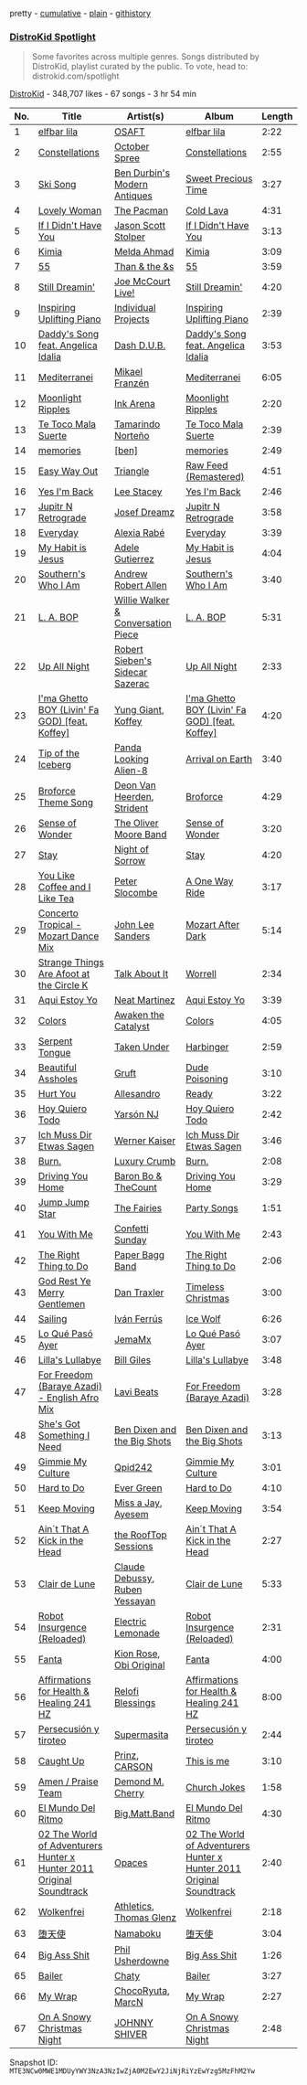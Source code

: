 pretty - [cumulative](/playlists/cumulative/5uUVyS9PTP8pXBi5nuwLZP.md) - [plain](/playlists/plain/5uUVyS9PTP8pXBi5nuwLZP) - [githistory](https://github.githistory.xyz/mackorone/spotify-playlist-archive/blob/main/playlists/plain/5uUVyS9PTP8pXBi5nuwLZP)

### [DistroKid Spotlight](https://open.spotify.com/playlist/5uUVyS9PTP8pXBi5nuwLZP)

> Some favorites across multiple genres\. Songs distributed by DistroKid, playlist curated by the public\. To vote, head to: distrokid.com/spotlight

[DistroKid](https://open.spotify.com/user/bxv6myddmviz546hlcxia9t5g) - 348,707 likes - 67 songs - 3 hr 54 min

| No. | Title | Artist(s) | Album | Length |
|---|---|---|---|---|
| 1 | [elfbar lila](https://open.spotify.com/track/3eUOgL7wnHCLoqRz8eoerU) | [OSAFT](https://open.spotify.com/artist/1YatCXgOiH8jJBb2taClws) | [elfbar lila](https://open.spotify.com/album/7zE1mx4NcMGMcuAwrN17yf) | 2:22 |
| 2 | [Constellations](https://open.spotify.com/track/2r7XnuMWhiYfLVFXOlRr4w) | [October Spree](https://open.spotify.com/artist/6rvU3KE3BVv0sYLxPIFsZW) | [Constellations](https://open.spotify.com/album/5XlbkKOZC21NhXuMVJZYH1) | 2:55 |
| 3 | [Ski Song](https://open.spotify.com/track/214ULrrMLbsaxCXdSlnT6v) | [Ben Durbin's Modern Antiques](https://open.spotify.com/artist/3YcTum2q0JhIv16gQdVVse) | [Sweet Precious Time](https://open.spotify.com/album/7JToVT6N6BvKYNT05RFEaF) | 3:27 |
| 4 | [Lovely Woman](https://open.spotify.com/track/4xfxKTTtxmsgcEfZJGSF6k) | [The Pacman](https://open.spotify.com/artist/4zOro8gRVSOHYsAp0kZQId) | [Cold Lava](https://open.spotify.com/album/6vGZmc3GTgWnrokj56mw4q) | 4:31 |
| 5 | [If I Didn't Have You](https://open.spotify.com/track/56tykhc9iOJupJDtHHjmmZ) | [Jason Scott Stolper](https://open.spotify.com/artist/2InsX179RMklZFMuWuTlmO) | [If I Didn't Have You](https://open.spotify.com/album/6Y2cUfdsWE4lFYes3OwOCw) | 3:13 |
| 6 | [Kimia](https://open.spotify.com/track/7y6hgRP1qSRS20qQ8hGKHZ) | [Melda Ahmad](https://open.spotify.com/artist/0SQdTHT31B1UlDSJpkdx5F) | [Kimia](https://open.spotify.com/album/1fT8ZvJjKBX8mjx0ZH6Iua) | 3:09 |
| 7 | [55](https://open.spotify.com/track/1rVI2H4fSNAdd5GT1of944) | [Than & the &s](https://open.spotify.com/artist/66nkf5pwrZSbTC9CGBi85L) | [55](https://open.spotify.com/album/1xXCWS1wDGDhCjGv1Y4hla) | 3:59 |
| 8 | [Still Dreamin'](https://open.spotify.com/track/0eYTv7fycoPnPAz0tzfhO8) | [Joe McCourt Live!](https://open.spotify.com/artist/6hOrTGdpII25w9mUDO5tf8) | [Still Dreamin'](https://open.spotify.com/album/1KCWNv8x7qqXFqEfYcECfx) | 4:20 |
| 9 | [Inspiring Uplifting Piano](https://open.spotify.com/track/1HqTIbHYgVqkm1jTpc9f2d) | [Individual Projects](https://open.spotify.com/artist/6bvy2SdZv1Qff67maax86Q) | [Inspiring Uplifting Piano](https://open.spotify.com/album/1e3aDAHjBq0sHsx09EtlJj) | 2:39 |
| 10 | [Daddy's Song feat\. Angelica Idalia](https://open.spotify.com/track/03Yit4l0bZgwgejTQIjeIR) | [Dash D.U.B.](https://open.spotify.com/artist/3IjymlI7EtFdNh6wsG9fyh) | [Daddy's Song feat\. Angelica Idalia](https://open.spotify.com/album/3MIMgYHky5eHVi5c0N3pC8) | 3:53 |
| 11 | [Mediterranei](https://open.spotify.com/track/7F1fcWhJ4caXg88cUJUc9w) | [Mikael Franzén](https://open.spotify.com/artist/52ZrQXo50Hd69Qx1lLBREJ) | [Mediterranei](https://open.spotify.com/album/2gRl3A762DXQA3357WMfse) | 6:05 |
| 12 | [Moonlight Ripples](https://open.spotify.com/track/2jZamf9ZQZwt2qnnmyZcVE) | [Ink Arena](https://open.spotify.com/artist/2TqOILlj8fcnHretTzENwQ) | [Moonlight Ripples](https://open.spotify.com/album/3F9F9n4Yf4KWcnGDyioOaA) | 2:20 |
| 13 | [Te Toco Mala Suerte](https://open.spotify.com/track/7sqNIkfIvCmagaPK7hN0Ae) | [Tamarindo Norteño](https://open.spotify.com/artist/08iGmnBkoG9wJxPUtoGX8n) | [Te Toco Mala Suerte](https://open.spotify.com/album/6N4kxXzR3yIgUaQSLhU8KP) | 2:39 |
| 14 | [memories](https://open.spotify.com/track/7AVXSZaNalF4tlE6RjURhH) | [\[ben\]](https://open.spotify.com/artist/5KynUKyXk4jxAdM82iOlOS) | [memories](https://open.spotify.com/album/1TrrnwXl6eOQM9Cgd7mzr1) | 2:49 |
| 15 | [Easy Way Out](https://open.spotify.com/track/5N9luLawcUhXGIakzv3qEF) | [Triangle](https://open.spotify.com/artist/30ZSkqeB5QVYy9jQ6Yf3vI) | [Raw Feed \(Remastered\)](https://open.spotify.com/album/3F7j1REu5Z2bdXNtvWLWLw) | 4:51 |
| 16 | [Yes I'm Back](https://open.spotify.com/track/5zQ5X3yqUnWG2R87plAOPc) | [Lee Stacey](https://open.spotify.com/artist/3bxKv8e03tB5r4MRnUqqUq) | [Yes I'm Back](https://open.spotify.com/album/4M66mcBylPM6qHkzXuRSNN) | 2:46 |
| 17 | [Jupitr N Retrograde](https://open.spotify.com/track/30QQWf1h7Ta638b34e6KNd) | [Josef Dreamz](https://open.spotify.com/artist/0twHLMelUaWU93xPcbdbhM) | [Jupitr N Retrograde](https://open.spotify.com/album/5VJnpNumIir0779nuRnekf) | 3:58 |
| 18 | [Everyday](https://open.spotify.com/track/42ntamRWVAKROsIBL8KRTp) | [Alexia Rabé](https://open.spotify.com/artist/4FtZ2cODcwNedqAPi3kXO8) | [Everyday](https://open.spotify.com/album/3BOFkzRPABsi2ZViBNASbT) | 3:39 |
| 19 | [My Habit is Jesus](https://open.spotify.com/track/4YMSXueQuODdzNmnWwW9et) | [Adele Gutierrez](https://open.spotify.com/artist/0pUggDyloC0BNZvB8FupXp) | [My Habit is Jesus](https://open.spotify.com/album/6FyPVVownmgyXfvNIldGrn) | 4:04 |
| 20 | [Southern's Who I Am](https://open.spotify.com/track/1DBAktyzLx0iyPZdZCI30N) | [Andrew Robert Allen](https://open.spotify.com/artist/4fxgrN0QP2oCEUgu9rgrt5) | [Southern's Who I Am](https://open.spotify.com/album/66RRjRcH525KSKHKZ16pGB) | 3:40 |
| 21 | [L\. A\. BOP](https://open.spotify.com/track/31T6zB3uwmASskv8BgkyNi) | [Willie Walker & Conversation Piece](https://open.spotify.com/artist/2FFMlpf1dW1wG6wtOvcWKk) | [L\. A\. BOP](https://open.spotify.com/album/5P8i0knSICvrYLJJBPDGNJ) | 5:31 |
| 22 | [Up All Night](https://open.spotify.com/track/1tdbj7FgirplpkaIQ86DyH) | [Robert Sieben's Sidecar Sazerac](https://open.spotify.com/artist/2Bu6hkeftVPpunqUlcmlfl) | [Up All Night](https://open.spotify.com/album/6SlRoyPl7CiaNWRs2MJ4dK) | 2:33 |
| 23 | [I'ma Ghetto BOY \(Livin' Fa GOD\) \[feat\. Koffey\]](https://open.spotify.com/track/3tFJKsuiphDOIwexSDA0Lf) | [Yung Giant](https://open.spotify.com/artist/7dufBMPn0WspirCM7dGYY8), [Koffey](https://open.spotify.com/artist/06mYxLJ5Yc6lzG6as2hd7Y) | [I'ma Ghetto BOY \(Livin' Fa GOD\) \[feat\. Koffey\]](https://open.spotify.com/album/7jbnlM4ndWH5QAiTle7UFn) | 4:20 |
| 24 | [Tip of the Iceberg](https://open.spotify.com/track/5QVOOmm6LTePyQSjy6Evo0) | [Panda Looking Alien\-8](https://open.spotify.com/artist/01sFaUhAlF7odiU4QyKsb6) | [Arrival on Earth](https://open.spotify.com/album/0Y7zjZ2Zh204l4wqej3SEA) | 3:40 |
| 25 | [Broforce Theme Song](https://open.spotify.com/track/4ZiMrrjGZjk4VUYtNutGQ1) | [Deon Van Heerden](https://open.spotify.com/artist/42wTrYXmXiolE9DV5IFCh0), [Strident](https://open.spotify.com/artist/4mCThE6GfGfwmtkZNOGyHn) | [Broforce](https://open.spotify.com/album/4iAbYl2dMF3Q3EVEXifL9h) | 4:29 |
| 26 | [Sense of Wonder](https://open.spotify.com/track/7gBbT8ZfVaDoBnbt8TqOGf) | [The Oliver Moore Band](https://open.spotify.com/artist/23mMlcvQVrLPH6lQ0zB8lD) | [Sense of Wonder](https://open.spotify.com/album/675IA76GOlvfWCtMmiGAJg) | 3:20 |
| 27 | [Stay](https://open.spotify.com/track/3IOlQGdoWJPz9yz4BGoJYW) | [Night of Sorrow](https://open.spotify.com/artist/1B3gy741cOrfWMvCzvbUar) | [Stay](https://open.spotify.com/album/5H96Dk0CLjQRFWl07Tsk05) | 4:20 |
| 28 | [You Like Coffee and I Like Tea](https://open.spotify.com/track/5uxmIFFCUvWM5BylPbiCZV) | [Peter Slocombe](https://open.spotify.com/artist/15Tpq411l1YkMfbgYLrCux) | [A One Way Ride](https://open.spotify.com/album/0KGZyzzKvpQ6TKiXDDC2Q1) | 3:17 |
| 29 | [Concerto Tropical \- Mozart Dance Mix](https://open.spotify.com/track/1aDwqQqqo2JTAUFBfrvksn) | [John Lee Sanders](https://open.spotify.com/artist/2A3djbTBCAsghTctBHYd4p) | [Mozart After Dark](https://open.spotify.com/album/0SYOG3VI43kKBvnhloT4pk) | 5:14 |
| 30 | [Strange Things Are Afoot at the Circle K](https://open.spotify.com/track/6NYxL6iw4n5FKPKnqCAIQh) | [Talk About It](https://open.spotify.com/artist/3yK3wlBvAkYcPlys5bmkbY) | [Worrell](https://open.spotify.com/album/2S3afwdVjCLcebRxsXedLZ) | 2:34 |
| 31 | [Aqui Estoy Yo](https://open.spotify.com/track/2GFkdnHU6qAdfxXZsmW1pH) | [Neat Martinez](https://open.spotify.com/artist/7oMaqGpUl9gGxhbVT9CDed) | [Aqui Estoy Yo](https://open.spotify.com/album/7no1gGjISqMmTmtbCs0dHJ) | 3:39 |
| 32 | [Colors](https://open.spotify.com/track/32Nn5cmNR7KN6mcYjZulGq) | [Awaken the Catalyst](https://open.spotify.com/artist/0ysoIhFSXmlcuMf9mYs3yM) | [Colors](https://open.spotify.com/album/2hJd6wmvVheBoOkD1apCGF) | 4:05 |
| 33 | [Serpent Tongue](https://open.spotify.com/track/5EV6vjsEkoRdDaAfsBxjDz) | [Taken Under](https://open.spotify.com/artist/6AvggdoxBwOb1vVrDzZfrg) | [Harbinger](https://open.spotify.com/album/0Hx8ywdfFRvPUFVvBAYUDn) | 2:59 |
| 34 | [Beautiful Assholes](https://open.spotify.com/track/5asBCA0pQvdKihHdW4THYO) | [Gruft](https://open.spotify.com/artist/3lx9DkM31JcP0Y9UfJN8IY) | [Dude Poisoning](https://open.spotify.com/album/1FLwxLCpLo89dMyyrDSaXo) | 3:10 |
| 35 | [Hurt You](https://open.spotify.com/track/6NqQLbiFmCYf7FEZjee8GO) | [Allesandro](https://open.spotify.com/artist/5I9mDb58gNEB73l89HDEHL) | [Ready](https://open.spotify.com/album/5gsA5yVj1lUstOR77e4Lmj) | 3:22 |
| 36 | [Hoy Quiero Todo](https://open.spotify.com/track/5GBoSCWXPQWIDZiZhAcFqm) | [Yarsón NJ](https://open.spotify.com/artist/43lWsNm56jRy3QTEBzGpnL) | [Hoy Quiero Todo](https://open.spotify.com/album/4BuLxAxwsjwm8Qg3nyuGca) | 2:42 |
| 37 | [Ich Muss Dir Etwas Sagen](https://open.spotify.com/track/4ilbGaPy8JUdhefeFooOZu) | [Werner Kaiser](https://open.spotify.com/artist/7gCylUe5H6h9cVa1ucbW2d) | [Ich Muss Dir Etwas Sagen](https://open.spotify.com/album/4lmFyCQDZMAqrCoNO518YG) | 3:46 |
| 38 | [Burn.](https://open.spotify.com/track/5mkrs6WGR1XYItEsy2HS13) | [Luxury Crumb](https://open.spotify.com/artist/7f8NanaW42xUvwUcX68Cl5) | [Burn.](https://open.spotify.com/album/1UvBM4VS7rHbrFcpKtOtjy) | 2:08 |
| 39 | [Driving You Home](https://open.spotify.com/track/6Gmsu8I0DNi72akKP3mKcq) | [Baron Bo & TheCount](https://open.spotify.com/artist/1SZzTLEK5wpgdkMiVZTLYS) | [Driving You Home](https://open.spotify.com/album/5216AKX9t9GSxwxqkiPHu3) | 3:29 |
| 40 | [Jump Jump Star](https://open.spotify.com/track/53U51XZC5OMwvnQ1XNDGl0) | [The Fairies](https://open.spotify.com/artist/1Y2p94emGouJO3pOjcEcLI) | [Party Songs](https://open.spotify.com/album/4WHoVk4lXjsmMnsMXSk6vB) | 1:51 |
| 41 | [You With Me](https://open.spotify.com/track/4kmI1H8gMbXemMTiAYZ3nJ) | [Confetti Sunday](https://open.spotify.com/artist/6DGUT70LGIyqMo0myAQhuL) | [You With Me](https://open.spotify.com/album/7J0AULHWP5dqu4nWkF7Eaz) | 2:43 |
| 42 | [The Right Thing to Do](https://open.spotify.com/track/0PDMnkuYrHFnyjJGlEZpPQ) | [Paper Bagg Band](https://open.spotify.com/artist/1hHk52TIe6t4KW443P0iuq) | [The Right Thing to Do](https://open.spotify.com/album/4i4xFdfRQEq7CRVUYVmoSB) | 2:06 |
| 43 | [God Rest Ye Merry Gentlemen](https://open.spotify.com/track/6L6nncbSrYAFS25gkRodpS) | [Dan Traxler](https://open.spotify.com/artist/6CHiKdeEIcvmD1mHcxk3Hz) | [Timeless Christmas](https://open.spotify.com/album/1eGNVq75TlH0gOBmrZn8rG) | 3:00 |
| 44 | [Sailing](https://open.spotify.com/track/6BrPfRDcZHJn3RHm55nqyf) | [Iván Ferrús](https://open.spotify.com/artist/4DtXLPkKXCormBHlZzDm8c) | [Ice Wolf](https://open.spotify.com/album/3Bd0lzicLwcmVn9gYNGtU4) | 6:26 |
| 45 | [Lo Qué Pasó Ayer](https://open.spotify.com/track/5pckPvFfhLGzqNgXc14s8G) | [JemaMx](https://open.spotify.com/artist/4Z4aitOybfSLvvcdmzANQX) | [Lo Qué Pasó Ayer](https://open.spotify.com/album/2slm2J74vua3HFU28GJb5M) | 3:07 |
| 46 | [Lilla's Lullabye](https://open.spotify.com/track/53qCTo1BgrX8kwRXe8XUSN) | [Bill Giles](https://open.spotify.com/artist/0rYsGg921uJtYwBnWq870A) | [Lilla's Lullabye](https://open.spotify.com/album/4ThX8BjpbsA1UI9OBWepWS) | 3:48 |
| 47 | [For Freedom \(Baraye Azadi\) \- English Afro Mix](https://open.spotify.com/track/1jSkEd6P4XCxLVfSh8W87g) | [Lavi Beats](https://open.spotify.com/artist/7Ewi0JKYbHdRu9jRWKvW0k) | [For Freedom \(Baraye Azadi\)](https://open.spotify.com/album/3Ly48eFJSaRKzmDQORMj8r) | 3:28 |
| 48 | [She's Got Something I Need](https://open.spotify.com/track/0iA5x0vIxNGkunH9LQ1SbD) | [Ben Dixen and the Big Shots](https://open.spotify.com/artist/2e9iTRCM4VdKm2dVJoRiQT) | [Ben Dixen and the Big Shots](https://open.spotify.com/album/33Z9Iv2jPf4H5PVPvcCcpw) | 3:13 |
| 49 | [Gimmie My Culture](https://open.spotify.com/track/0FuhKfvX53YU8IP7r5RZcM) | [Qpid242](https://open.spotify.com/artist/3g7WC1TrRhdp6N83EiOJn1) | [Gimmie My Culture](https://open.spotify.com/album/4y0B7XcGDnLfCbFyq8Of2p) | 3:01 |
| 50 | [Hard to Do](https://open.spotify.com/track/0jAZcZENBstldfvqmqcBB1) | [Ever Green](https://open.spotify.com/artist/23zbYldkYygvMsAfoQAYWr) | [Hard to Do](https://open.spotify.com/album/3uTlozu0YZs4fQj5pmAdLB) | 4:10 |
| 51 | [Keep Moving](https://open.spotify.com/track/2PN2KrIVjs2qGB76cCDgOj) | [Miss a Jay](https://open.spotify.com/artist/67AUlWtKOo8Kj0NnSu20QP), [Ayesem](https://open.spotify.com/artist/57qCTSQMNSJSI2bQjaM2q9) | [Keep Moving](https://open.spotify.com/album/4VOLaYiSWDspkXXkddibMR) | 3:54 |
| 52 | [Ain´t That A Kick in the Head](https://open.spotify.com/track/0pNjtfrWVqjrTsNafR0RgU) | [the RoofTop Sessions](https://open.spotify.com/artist/4PN9plIKBGT2uMO6FkqQFS) | [Ain´t That A Kick in the Head](https://open.spotify.com/album/7p4vGYEHHWW96Mp2Pu8Phf) | 2:27 |
| 53 | [Clair de Lune](https://open.spotify.com/track/19bXUdTS8l1zRW5SFdhkXy) | [Claude Debussy](https://open.spotify.com/artist/1Uff91EOsvd99rtAupatMP), [Ruben Yessayan](https://open.spotify.com/artist/1zqPnXxODJCbqZ0TPzdckL) | [Clair de Lune](https://open.spotify.com/album/5mqiS65u9EGbFRBk2qoQ3v) | 5:33 |
| 54 | [Robot Insurgence \(Reloaded\)](https://open.spotify.com/track/3WFMWa2IqGyAbP8f4PJlrK) | [Electric Lemonade](https://open.spotify.com/artist/7BL8gVbld3zII185lFRY9y) | [Robot Insurgence \(Reloaded\)](https://open.spotify.com/album/2F2F1e78JSVW5fy5N3tc9D) | 2:31 |
| 55 | [Fanta](https://open.spotify.com/track/4BQm1lyrCDOFf4ZN3Y9pC0) | [Kion Rose](https://open.spotify.com/artist/67Xhs3RMR0sZldrdGwOHOq), [Obi Original](https://open.spotify.com/artist/1S5rzgpwdSbYfimpcOkICu) | [Fanta](https://open.spotify.com/album/7hSvsneWXmyJOrvncVrA8R) | 4:00 |
| 56 | [Affirmations for Health & Healing 241 HZ](https://open.spotify.com/track/2aJM7ED1S5pxJkB2NS8sqB) | [Relofi Blessings](https://open.spotify.com/artist/0Q026pmMW1iPekxdlr1iTo) | [Affirmations for Health & Healing 241 HZ](https://open.spotify.com/album/41645j1IDwcignLe5s4ssO) | 8:00 |
| 57 | [Persecusión y tiroteo](https://open.spotify.com/track/01rZfgicEEVTCzNwXJQWAs) | [Supermasita](https://open.spotify.com/artist/7zCW65GE1YwPDTYk7POovN) | [Persecusión y tiroteo](https://open.spotify.com/album/3Tp3xk6LLbOgimjdtr583U) | 2:44 |
| 58 | [Caught Up](https://open.spotify.com/track/6eKlo39dFrjNDimhHR3rM2) | [Prinz](https://open.spotify.com/artist/56n9Z3jAVvyINVJrP1jxxB), [CARSON](https://open.spotify.com/artist/78OgWFAaLDPXOPYknwu8pM) | [This is me](https://open.spotify.com/album/3pnWWL6yz9vaFoXvxJOZNQ) | 3:10 |
| 59 | [Amen / Praise Team](https://open.spotify.com/track/5NYVhS5RTbzvB2LbPv45OK) | [Demond M\. Cherry](https://open.spotify.com/artist/64cL4jfKhRH8wCn4BfLwH0) | [Church Jokes](https://open.spotify.com/album/6gh7XNz2oDWRbomR1ghXWg) | 1:58 |
| 60 | [El Mundo Del Ritmo](https://open.spotify.com/track/5zahSvk8Dk7Ka1LEru6cvZ) | [Big.Matt.Band](https://open.spotify.com/artist/43IO8hR0gCQUJGq68IOO3d) | [El Mundo Del Ritmo](https://open.spotify.com/album/7oBJLCQlAd0MGEDS26t88q) | 4:30 |
| 61 | [02 The World of Adventurers Hunter x Hunter 2011 Original Soundtrack](https://open.spotify.com/track/1lqlHkLMrNrd9Pe7XDr8I7) | [Opaces](https://open.spotify.com/artist/26QqjpyGqIjSfPcdH5bJsM) | [02 The World of Adventurers Hunter x Hunter 2011 Original Soundtrack](https://open.spotify.com/album/4bPZ5b9WGO8XlgIlumlP8o) | 2:40 |
| 62 | [Wolkenfrei](https://open.spotify.com/track/4WiPO3crWNKvtbevOM6fax) | [Athletics](https://open.spotify.com/artist/4UjNlbyWUulkQQDTS0ggh0), [Thomas Glenz](https://open.spotify.com/artist/2VtJnaNaPjEIlzyT1nbgk1) | [Wolkenfrei](https://open.spotify.com/album/4FlxxiaQKMl8MQ6kY3OMfI) | 2:18 |
| 63 | [堕天使](https://open.spotify.com/track/4Oxtw7b9XytF8M3BTXCqaS) | [Namaboku](https://open.spotify.com/artist/6EiTorLwzY6VzBlQtL80YE) | [堕天使](https://open.spotify.com/album/0g8eU6wSEgXoBQaDBuKo4U) | 3:04 |
| 64 | [Big Ass Shit](https://open.spotify.com/track/7F2N8cSTGlBVnW6AAylQrA) | [Phil Usherdowne](https://open.spotify.com/artist/2H9MF2G8JT7BPooB090P9K) | [Big Ass Shit](https://open.spotify.com/album/6UoQ35w7sbzxr7IWjK1DIy) | 1:26 |
| 65 | [Bailer](https://open.spotify.com/track/3DzXd8vGYYoBalpcDlGhMW) | [Chaty](https://open.spotify.com/artist/4mnnMuUL7WsBHNsFMAy0Vk) | [Bailer](https://open.spotify.com/album/0pHJVmP6APE6D8beAvqNki) | 3:27 |
| 66 | [My Wrap](https://open.spotify.com/track/3IgHyf95clpt1gTsrkdwZL) | [ChocoRyuta](https://open.spotify.com/artist/1OIjFAWb4pKiQVQgWfv2WX), [MarcN](https://open.spotify.com/artist/1wm9vt3dqhTOvLPtlC9QoA) | [My Wrap](https://open.spotify.com/album/6cO1bU7mF7xHndE2fw98oF) | 2:27 |
| 67 | [On A Snowy Christmas Night](https://open.spotify.com/track/2nqjCpfYelyqmvQ79cAHFn) | [JOHNNY SHIVER](https://open.spotify.com/artist/1PIkZAyF6wPmE1aBjD1KKB) | [On A Snowy Christmas Night](https://open.spotify.com/album/2UUMAsIV6kWd6fYGQpOi6J) | 2:48 |

Snapshot ID: `MTE3NCw0MWE1MDUyYWY3NzA3NzIwZjA0M2EwY2JiNjRiYzEwYzg5MzFhM2Yw`
